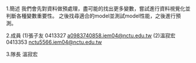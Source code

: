 1.簡述
我們會先對資料做預處理，盡可能的找出更多變數，嘗試進行資料視覺化並判斷各種變數重要性。
之後找尋適合的model並測試model性能，之後進行預測。

2.成員
(1)張子友 
  0413327
  a0983740858.iem04@nctu.edu.tw
(2)溫寂宏
  0413353
  nctu5566.iem04@nctu.edu.tw
  
 3.隊長
 溫寂宏
